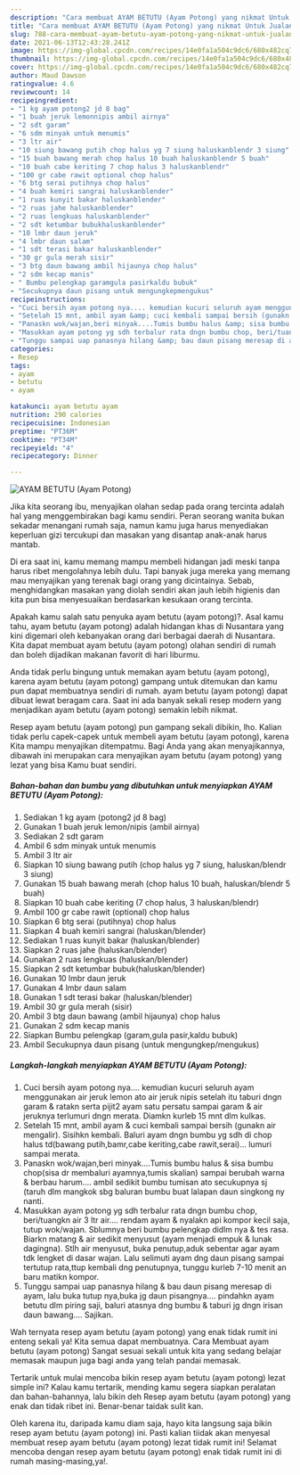 ```yaml
---
description: "Cara membuat AYAM BETUTU (Ayam Potong) yang nikmat Untuk Jualan"
title: "Cara membuat AYAM BETUTU (Ayam Potong) yang nikmat Untuk Jualan"
slug: 788-cara-membuat-ayam-betutu-ayam-potong-yang-nikmat-untuk-jualan
date: 2021-06-13T12:43:28.241Z
image: https://img-global.cpcdn.com/recipes/14e0fa1a504c9dc6/680x482cq70/ayam-betutu-ayam-potong-foto-resep-utama.jpg
thumbnail: https://img-global.cpcdn.com/recipes/14e0fa1a504c9dc6/680x482cq70/ayam-betutu-ayam-potong-foto-resep-utama.jpg
cover: https://img-global.cpcdn.com/recipes/14e0fa1a504c9dc6/680x482cq70/ayam-betutu-ayam-potong-foto-resep-utama.jpg
author: Maud Dawson
ratingvalue: 4.6
reviewcount: 14
recipeingredient:
- "1 kg ayam potong2 jd 8 bag"
- "1 buah jeruk lemonnipis ambil airnya"
- "2 sdt garam"
- "6 sdm minyak untuk menumis"
- "3 ltr air"
- "10 siung bawang putih chop halus yg 7 siung haluskanblendr 3 siung"
- "15 buah bawang merah chop halus 10 buah haluskanblendr 5 buah"
- "10 buah cabe keriting 7 chop halus 3 haluskanblendr"
- "100 gr cabe rawit optional chop halus"
- "6 btg serai putihnya chop halus"
- "4 buah kemiri sangrai haluskanblender"
- "1 ruas kunyit bakar haluskanblender"
- "2 ruas jahe haluskanblender"
- "2 ruas lengkuas haluskanblender"
- "2 sdt ketumbar bubukhaluskanblender"
- "10 lmbr daun jeruk"
- "4 lmbr daun salam"
- "1 sdt terasi bakar haluskanblender"
- "30 gr gula merah sisir"
- "3 btg daun bawang ambil hijaunya chop halus"
- "2 sdm kecap manis"
- " Bumbu pelengkap garamgula pasirkaldu bubuk"
- "Secukupnya daun pisang untuk mengungkepmengukus"
recipeinstructions:
- "Cuci bersih ayam potong nya.... kemudian kucuri seluruh ayam menggunakan air jeruk lemon ato air jeruk nipis setelah itu taburi dngn garam &amp; ratakn serta pijit2 ayam satu persatu sampai garam &amp; air jeruknya terlumuri dngn merata. Diamkn kurleb 15 mnt dlm kulkas."
- "Setelah 15 mnt, ambil ayam &amp; cuci kembali sampai bersih (gunakn air mengalir). Sisihkn kembali. Baluri ayam dngn bumbu yg sdh di chop halus td(bawang putih,bamr,cabe keriting,cabe rawit,serai)... lumuri sampai merata."
- "Panaskn wok/wajan,beri minyak....Tumis bumbu halus &amp; sisa bumbu chop(sisa dr membaluri ayamnya,tumis skalian) sampai berubah warna &amp; berbau harum.... ambil sedikit bumbu tumisan ato secukupnya sj (taruh dlm mangkok sbg baluran bumbu buat lalapan daun singkong ny nanti."
- "Masukkan ayam potong yg sdh terbalur rata dngn bumbu chop, beri/tuangkn air 3 ltr air.... rendam ayam &amp; nyalakn api kompor kecil saja, tutup wok/wajan. Sblumnya beri bumbu pelengkap didlm nya &amp; tes rasa. Biarkn matang &amp; air sedikit menyusut (ayam menjadi empuk &amp; lunak dagingna). Stlh air menyusut, buka penutup,aduk sebentar agar ayam tdk lengket di dasar wajan. Lalu selimuti ayam dng daun pisang sampai tertutup rata,ttup kembali dng penutupnya, tunggu kurleb 7-10 menit an baru matikn kompor."
- "Tunggu sampai uap panasnya hilang &amp; bau daun pisang meresap di ayam, lalu buka tutup nya,buka jg daun pisangnya.... pindahkn ayam betutu dlm piring saji, baluri atasnya dng bumbu &amp; taburi jg dngn irisan daun bawang.... Sajikan."
categories:
- Resep
tags:
- ayam
- betutu
- ayam

katakunci: ayam betutu ayam 
nutrition: 290 calories
recipecuisine: Indonesian
preptime: "PT36M"
cooktime: "PT34M"
recipeyield: "4"
recipecategory: Dinner

---
```



![AYAM BETUTU (Ayam Potong)](https://img-global.cpcdn.com/recipes/14e0fa1a504c9dc6/680x482cq70/ayam-betutu-ayam-potong-foto-resep-utama.jpg)

Jika kita seorang ibu, menyajikan olahan sedap pada orang tercinta adalah hal yang menggembirakan bagi kamu sendiri. Peran seorang  wanita bukan sekadar menangani rumah saja, namun kamu juga harus menyediakan keperluan gizi tercukupi dan masakan yang disantap anak-anak harus mantab.

Di era  saat ini, kamu memang mampu membeli hidangan jadi meski tanpa harus ribet mengolahnya lebih dulu. Tapi banyak juga mereka yang memang mau menyajikan yang terenak bagi orang yang dicintainya. Sebab, menghidangkan masakan yang diolah sendiri akan jauh lebih higienis dan kita pun bisa menyesuaikan berdasarkan kesukaan orang tercinta. 



Apakah kamu salah satu penyuka ayam betutu (ayam potong)?. Asal kamu tahu, ayam betutu (ayam potong) adalah hidangan khas di Nusantara yang kini digemari oleh kebanyakan orang dari berbagai daerah di Nusantara. Kita dapat membuat ayam betutu (ayam potong) olahan sendiri di rumah dan boleh dijadikan makanan favorit di hari liburmu.

Anda tidak perlu bingung untuk memakan ayam betutu (ayam potong), karena ayam betutu (ayam potong) gampang untuk ditemukan dan kamu pun dapat membuatnya sendiri di rumah. ayam betutu (ayam potong) dapat dibuat lewat beragam cara. Saat ini ada banyak sekali resep modern yang menjadikan ayam betutu (ayam potong) semakin lebih nikmat.

Resep ayam betutu (ayam potong) pun gampang sekali dibikin, lho. Kalian tidak perlu capek-capek untuk membeli ayam betutu (ayam potong), karena Kita mampu menyajikan ditempatmu. Bagi Anda yang akan menyajikannya, dibawah ini merupakan cara menyajikan ayam betutu (ayam potong) yang lezat yang bisa Kamu buat sendiri.

<!--inarticleads1-->

##### Bahan-bahan dan bumbu yang dibutuhkan untuk menyiapkan AYAM BETUTU (Ayam Potong):

1. Sediakan 1 kg ayam (potong2 jd 8 bag)
1. Gunakan 1 buah jeruk lemon/nipis (ambil airnya)
1. Sediakan 2 sdt garam
1. Ambil 6 sdm minyak untuk menumis
1. Ambil 3 ltr air
1. Siapkan 10 siung bawang putih (chop halus yg 7 siung, haluskan/blendr 3 siung)
1. Gunakan 15 buah bawang merah (chop halus 10 buah, haluskan/blendr 5 buah)
1. Siapkan 10 buah cabe keriting (7 chop halus, 3 haluskan/blendr)
1. Ambil 100 gr cabe rawit (optional) chop halus
1. Siapkan 6 btg serai (putihnya) chop halus
1. Siapkan 4 buah kemiri sangrai (haluskan/blender)
1. Sediakan 1 ruas kunyit bakar (haluskan/blender)
1. Siapkan 2 ruas jahe (haluskan/blender)
1. Gunakan 2 ruas lengkuas (haluskan/blender)
1. Siapkan 2 sdt ketumbar bubuk(haluskan/blender)
1. Gunakan 10 lmbr daun jeruk
1. Gunakan 4 lmbr daun salam
1. Gunakan 1 sdt terasi bakar (haluskan/blender)
1. Ambil 30 gr gula merah (sisir)
1. Ambil 3 btg daun bawang (ambil hijaunya) chop halus
1. Gunakan 2 sdm kecap manis
1. Siapkan  Bumbu pelengkap (garam,gula pasir,kaldu bubuk)
1. Ambil Secukupnya daun pisang (untuk mengungkep/mengukus)




<!--inarticleads2-->

##### Langkah-langkah menyiapkan AYAM BETUTU (Ayam Potong):

1. Cuci bersih ayam potong nya.... kemudian kucuri seluruh ayam menggunakan air jeruk lemon ato air jeruk nipis setelah itu taburi dngn garam &amp; ratakn serta pijit2 ayam satu persatu sampai garam &amp; air jeruknya terlumuri dngn merata. Diamkn kurleb 15 mnt dlm kulkas.
1. Setelah 15 mnt, ambil ayam &amp; cuci kembali sampai bersih (gunakn air mengalir). Sisihkn kembali. Baluri ayam dngn bumbu yg sdh di chop halus td(bawang putih,bamr,cabe keriting,cabe rawit,serai)... lumuri sampai merata.
1. Panaskn wok/wajan,beri minyak....Tumis bumbu halus &amp; sisa bumbu chop(sisa dr membaluri ayamnya,tumis skalian) sampai berubah warna &amp; berbau harum.... ambil sedikit bumbu tumisan ato secukupnya sj (taruh dlm mangkok sbg baluran bumbu buat lalapan daun singkong ny nanti.
1. Masukkan ayam potong yg sdh terbalur rata dngn bumbu chop, beri/tuangkn air 3 ltr air.... rendam ayam &amp; nyalakn api kompor kecil saja, tutup wok/wajan. Sblumnya beri bumbu pelengkap didlm nya &amp; tes rasa. Biarkn matang &amp; air sedikit menyusut (ayam menjadi empuk &amp; lunak dagingna). Stlh air menyusut, buka penutup,aduk sebentar agar ayam tdk lengket di dasar wajan. Lalu selimuti ayam dng daun pisang sampai tertutup rata,ttup kembali dng penutupnya, tunggu kurleb 7-10 menit an baru matikn kompor.
1. Tunggu sampai uap panasnya hilang &amp; bau daun pisang meresap di ayam, lalu buka tutup nya,buka jg daun pisangnya.... pindahkn ayam betutu dlm piring saji, baluri atasnya dng bumbu &amp; taburi jg dngn irisan daun bawang.... Sajikan.




Wah ternyata resep ayam betutu (ayam potong) yang enak tidak rumit ini enteng sekali ya! Kita semua dapat membuatnya. Cara Membuat ayam betutu (ayam potong) Sangat sesuai sekali untuk kita yang sedang belajar memasak maupun juga bagi anda yang telah pandai memasak.

Tertarik untuk mulai mencoba bikin resep ayam betutu (ayam potong) lezat simple ini? Kalau kamu tertarik, mending kamu segera siapkan peralatan dan bahan-bahannya, lalu bikin deh Resep ayam betutu (ayam potong) yang enak dan tidak ribet ini. Benar-benar taidak sulit kan. 

Oleh karena itu, daripada kamu diam saja, hayo kita langsung saja bikin resep ayam betutu (ayam potong) ini. Pasti kalian tiidak akan menyesal membuat resep ayam betutu (ayam potong) lezat tidak rumit ini! Selamat mencoba dengan resep ayam betutu (ayam potong) enak tidak rumit ini di rumah masing-masing,ya!.

